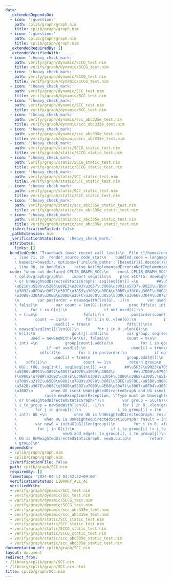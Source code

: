 ```yaml
---
data:
  _extendedDependsOn:
  - icon: ':question:'
    path: cplib/graph/graph.nim
    title: cplib/graph/graph.nim
  - icon: ':question:'
    path: cplib/graph/graph.nim
    title: cplib/graph/graph.nim
  _extendedRequiredBy: []
  _extendedVerifiedWith:
  - icon: ':heavy_check_mark:'
    path: verify/graph/dynamic/SCCG_test.nim
    title: verify/graph/dynamic/SCCG_test.nim
  - icon: ':heavy_check_mark:'
    path: verify/graph/dynamic/SCCG_test.nim
    title: verify/graph/dynamic/SCCG_test.nim
  - icon: ':heavy_check_mark:'
    path: verify/graph/dynamic/SCC_test.nim
    title: verify/graph/dynamic/SCC_test.nim
  - icon: ':heavy_check_mark:'
    path: verify/graph/dynamic/SCC_test.nim
    title: verify/graph/dynamic/SCC_test.nim
  - icon: ':heavy_check_mark:'
    path: verify/graph/dynamic/scc_abc335e_test.nim
    title: verify/graph/dynamic/scc_abc335e_test.nim
  - icon: ':heavy_check_mark:'
    path: verify/graph/dynamic/scc_abc335e_test.nim
    title: verify/graph/dynamic/scc_abc335e_test.nim
  - icon: ':heavy_check_mark:'
    path: verify/graph/static/SCCG_static_test.nim
    title: verify/graph/static/SCCG_static_test.nim
  - icon: ':heavy_check_mark:'
    path: verify/graph/static/SCCG_static_test.nim
    title: verify/graph/static/SCCG_static_test.nim
  - icon: ':heavy_check_mark:'
    path: verify/graph/static/SCC_static_test.nim
    title: verify/graph/static/SCC_static_test.nim
  - icon: ':heavy_check_mark:'
    path: verify/graph/static/SCC_static_test.nim
    title: verify/graph/static/SCC_static_test.nim
  - icon: ':heavy_check_mark:'
    path: verify/graph/static/scc_abc335e_static_test.nim
    title: verify/graph/static/scc_abc335e_static_test.nim
  - icon: ':heavy_check_mark:'
    path: verify/graph/static/scc_abc335e_static_test.nim
    title: verify/graph/static/scc_abc335e_static_test.nim
  _isVerificationFailed: false
  _pathExtension: nim
  _verificationStatusIcon: ':heavy_check_mark:'
  attributes:
    links: []
  bundledCode: "Traceback (most recent call last):\n  File \"/home/runner/.local/lib/python3.10/site-packages/onlinejudge_verify/documentation/build.py\"\
    , line 71, in _render_source_code_stat\n    bundled_code = language.bundle(stat.path,\
    \ basedir=basedir, options={'include_paths': [basedir]}).decode()\n  File \"/home/runner/.local/lib/python3.10/site-packages/onlinejudge_verify/languages/nim.py\"\
    , line 86, in bundle\n    raise NotImplementedError\nNotImplementedError\n"
  code: "when not declared CPLIB_GRAPH_SCC:\n    const CPLIB_GRAPH_SCC* = 1\n    import\
    \ cplib/graph/graph\n    import sequtils\n    proc SCC*(G: UnweightedDirectedGraph\
    \ or UnWeightedDirectedStaticGraph): seq[seq[int]] =\n        ##\u5F37\u9023\u7D50\
    \u6210\u5206\u5206\u89E3\u3092\u3057\u3066\u3001\u5F37\u9023\u7D50\u6210\u5206\
    \u3092\u8FD4\u3057\u307E\u3059\u3002\u30EA\u30B9\u30C8\u306F\u30C8\u30DD\u30ED\
    \u30B8\u30AB\u30EB\u30BD\u30FC\u30C8\u3055\u308C\u3066\u3044\u307E\u3059\u3002\
    \n        var postorder = newseqwith(len(G), -1)\n        var used = newSeqWith(len(G),\
    \ false)\n        var count = len(G)-1\n\n        proc fdfs(x: int) =\n      \
    \      for i in G[x]:\n                if not used[i]:\n                    used[i]\
    \ = true\n                    fdfs(i)\n            postorder[count] = x\n    \
    \        count -= 1\n\n        for i in 0..<len(G):\n            if not used[i]:\n\
    \                used[i] = true\n                fdfs(i)\n\n        var gout =\
    \ newseq[seq[int]](len(G))\n        for i in 0..<len(G):\n            for j in\
    \ G[i]:\n                gout[j].add(i)\n        var group: seq[seq[int]]\n  \
    \      used = newSeqWith(len(G), false)\n        count = 0\n\n        proc sdfs(x:\
    \ int) =\n            group[count].add(x)\n            for i in gout[x]:\n   \
    \             if not used[i]:\n                    used[i] = true\n          \
    \          sdfs(i)\n        for i in postorder:\n            if not used[i]:\n\
    \                used[i] = true\n                group.add(@[])\n            \
    \    sdfs(i)\n                count += 1\n        return group\n    proc SCCG*[UG](G:\
    \ UG): (UG, seq[int], seq[seq[int]]) =\n        ##\u5F37\u9023\u7D50\u6210\u5206\
    \u5206\u89E3\u3092\u3057\u307E\u3059\u3002\n        ##\u7D50\u679C\u3092\u3001\
    (\u9802\u70B9\u3092\u307E\u3068\u3081\u305F\u30B0\u30E9\u30D5,\u5143\u306E\u9802\
    \u70B9\u2192\u65B0\u9802\u70B9\u3078\u306E\u5BFE\u5FDC,\u65B0\u9802\u70B9\u306B\
    \u542B\u307E\u308C\u308B\u9802\u70B9\u4E00\u89A7)\u3067\u8FD4\u3057\u307E\u3059\
    \u3002\n        when UG isnot UnWeightedDirectedGraph and UG isnot UnWeightedDirectedStaticGraph:\n\
    \            raise newException(Exception, \"Type must be UnweightedDirectedGraph\
    \ or UnweightedDirectedStaticGraph\")\n        var group = SCC(G)\n        var\
    \ i_to_group = newSeqWith(len(G), -1)\n        for i in 0..<len(group):\n    \
    \        for j in group[i]:\n                i_to_group[j] = i\n        proc initUG[UG](N:\
    \ int): UG =\n            when UG is UnWeightedDirectedGraph: result = initUnWeightedDirectedGraph(N)\n\
    \            when UG is UnWeightedDirectedStaticGraph: result = initUnWeightedDirectedStaticGraph(N)\n\
    \        var newG = initUG[UG](len(group))\n        for i in 0..<len(G):\n   \
    \         for j in G[i]:\n                if i_to_group[i] != i_to_group[j]:\n\
    \                    newG.add_edge(i_to_group[i], i_to_group[j])\n        when\
    \ UG is UnWeightedDirectedStaticGraph: newG.build\n        return (newG, i_to_group,\
    \ group)\n"
  dependsOn:
  - cplib/graph/graph.nim
  - cplib/graph/graph.nim
  isVerificationFile: false
  path: cplib/graph/SCC.nim
  requiredBy: []
  timestamp: '2024-04-11 03:42:22+09:00'
  verificationStatus: LIBRARY_ALL_AC
  verifiedWith:
  - verify/graph/dynamic/SCC_test.nim
  - verify/graph/dynamic/SCC_test.nim
  - verify/graph/dynamic/SCCG_test.nim
  - verify/graph/dynamic/SCCG_test.nim
  - verify/graph/dynamic/scc_abc335e_test.nim
  - verify/graph/dynamic/scc_abc335e_test.nim
  - verify/graph/static/SCC_static_test.nim
  - verify/graph/static/SCC_static_test.nim
  - verify/graph/static/SCCG_static_test.nim
  - verify/graph/static/SCCG_static_test.nim
  - verify/graph/static/scc_abc335e_static_test.nim
  - verify/graph/static/scc_abc335e_static_test.nim
documentation_of: cplib/graph/SCC.nim
layout: document
redirect_from:
- /library/cplib/graph/SCC.nim
- /library/cplib/graph/SCC.nim.html
title: cplib/graph/SCC.nim
---
```

